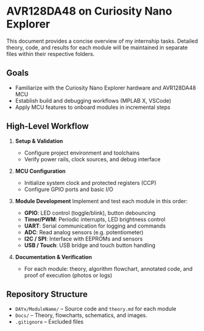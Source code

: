 # AVR128DA48 on Curiosity Nano Explorer

This document provides a concise overview of my internship tasks. Detailed theory, code, and results for each module will be maintained in separate files within their respective folders.

## Goals

* Familiarize with the Curiosity Nano Explorer hardware and AVR128DA48 MCU
* Establish build and debugging workflows (MPLAB X, VSCode)
* Apply MCU features to onboard modules in incremental steps

## High-Level Workflow

1. **Setup & Validation**

   * Configure project environment and toolchains
   * Verify power rails, clock sources, and debug interface

2. **MCU Configuration**

   * Initialize system clock and protected registers (CCP)
   * Configure GPIO ports and basic I/O

3. **Module Development**
   Implement and test each module in this order:

   * **GPIO**: LED control (toggle/blink), button debouncing
   * **Timer/PWM**: Periodic interrupts, LED brightness control
   * **UART**: Serial communication for logging and commands
   * **ADC**: Read analog sensors (e.g. potentiometer)
   * **I2C / SPI**: Interface with EEPROMs and sensors
   * **USB / Touch**: USB bridge and touch button handling

4. **Documentation & Verification**

   * For each module: theory, algorithm flowchart, annotated code, and proof of execution (photos or logs)

## Repository Structure

* `DAYx/ModuleName/` – Source code and `theory.md` for each module
* `Docs/` – Theory, flowcharts, schematics, and images.
* `.gitignore` – Excluded files


